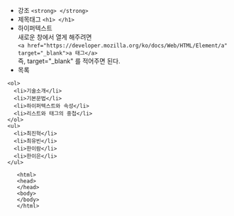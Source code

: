 * 강조 ```<strong> </strong>```
* 제목태그 ```<h1> </h1>```
* 하이퍼텍스트   
  새로운 창에서 열게 해주려면   
```<a href="https://developer.mozilla.org/ko/docs/Web/HTML/Element/a" target="_blank">a 태그</a>```   
즉, target="_blank" 를 적어주면 된다.
* 목록
```
<ol>
  <li>기술소개</li>
  <li>기본문법</li>
  <li>하이퍼텍스트와 속성</li>
  <li>리스트와 태그의 중첩</li>
</ol>
<ul>
  <li>최진혁</li>
  <li>최유빈</li>
  <li>한이람</li>
  <li>한이은</li>
</ul>
```

```
   <html>
   <head>
   </head>
   <body>
   </body>
   </html>
```
